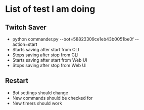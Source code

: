 # List of test I am doing

## Twitch Saver
  - python commander.py --bot=58823309ce1eb43b0051be0f --action=start 
  - Starts saving after start from CLI
  - Stops saving after stop from CLI
  - Starts saving after start from Web UI
  - Stops saving after stop from Web UI


## Restart
  - Bot settings should change
  - New commands should be checked for
  - New timers should work